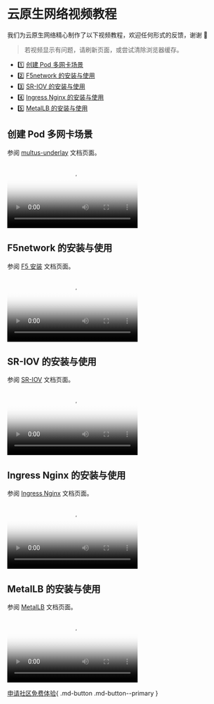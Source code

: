 # 云原生网络视频教程

我们为云原生网络精心制作了以下视频教程，欢迎任何形式的反馈，谢谢 🙏

> 若视频显示有问题，请刷新页面，或尝试清除浏览器缓存。

<div class="grid cards" markdown>

- :one: [创建 Pod 多网卡场景](#pod)
- :two: [F5network 的安装与使用](#f5network)
- :three: [SR-IOV 的安装与使用](#sr-iov)
- :four: [Ingress Nginx 的安装与使用](#ingress-nginx)
- :five: [MetalLB 的安装与使用](#metallb)

</div>

## 创建 Pod 多网卡场景

参阅 [multus-underlay](../network/modules/multus-underlay/what.md) 文档页面。

<div class="responsive-video-container">
<video controls src="https://harbor-test2.cn-sh2.ufileos.com/docs/videos/pod-cnis.mp4" preload="metadata" poster="../images/net-cnis.png"></video>
</div>

## F5network 的安装与使用

参阅 [F5 安装](../network/modules/f5networks/install.md) 文档页面。

<div class="responsive-video-container">
<video controls src="https://harbor-test2.cn-sh2.ufileos.com/docs/videos/f5network.mp4" preload="metadata" poster="../images/net-f5.png"></video>
</div>

## SR-IOV 的安装与使用

参阅 [SR-IOV](../network/modules/multus-underlay/sriov.md) 文档页面。

<div class="responsive-video-container">
<video controls src="https://harbor-test2.cn-sh2.ufileos.com/docs/videos/SR-IOV.mp4" preload="metadata" poster="../images/net-sriov.png"></video>
</div>

## Ingress Nginx 的安装与使用

参阅 [Ingress Nginx](../network/modules/ingress-nginx/what.md) 文档页面。

<div class="responsive-video-container">
<video controls src="https://harbor-test2.cn-sh2.ufileos.com/docs/videos/ingress-nginx.mp4" preload="metadata" poster="../images/net-nginx.png"></video>
</div>

## MetalLB 的安装与使用

参阅 [MetalLB](../network/modules/metallb/what.md) 文档页面。

<div class="responsive-video-container">
<video controls src="https://harbor-test2.cn-sh2.ufileos.com/docs/videos/MetalLB.mp4" preload="metadata" poster="../images/net-metallb.png"></video>
</div>

[申请社区免费体验](../dce/license0.md){ .md-button .md-button--primary }
